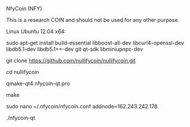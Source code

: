 NfyCoin (NFY)

This is a research COIN and should not be used for any other purpose.

Linux Ubuntu 12.04 x64:

sudo apt-get install build-essential libboost-all-dev libcurl4-openssl-dev libdb5.1-dev libdb5.1++-dev git qt-sdk libminiupnpc-dev

git clone https://github.com/nullifycoin/nullifycoin.git

cd nullifycoin

qmake-qt4 nfycoin-qt.pro

make

sudo nano ~/.nfycoin/nfycoin.conf
addnode=162.243.242.178
 
./nfycoin-qt

